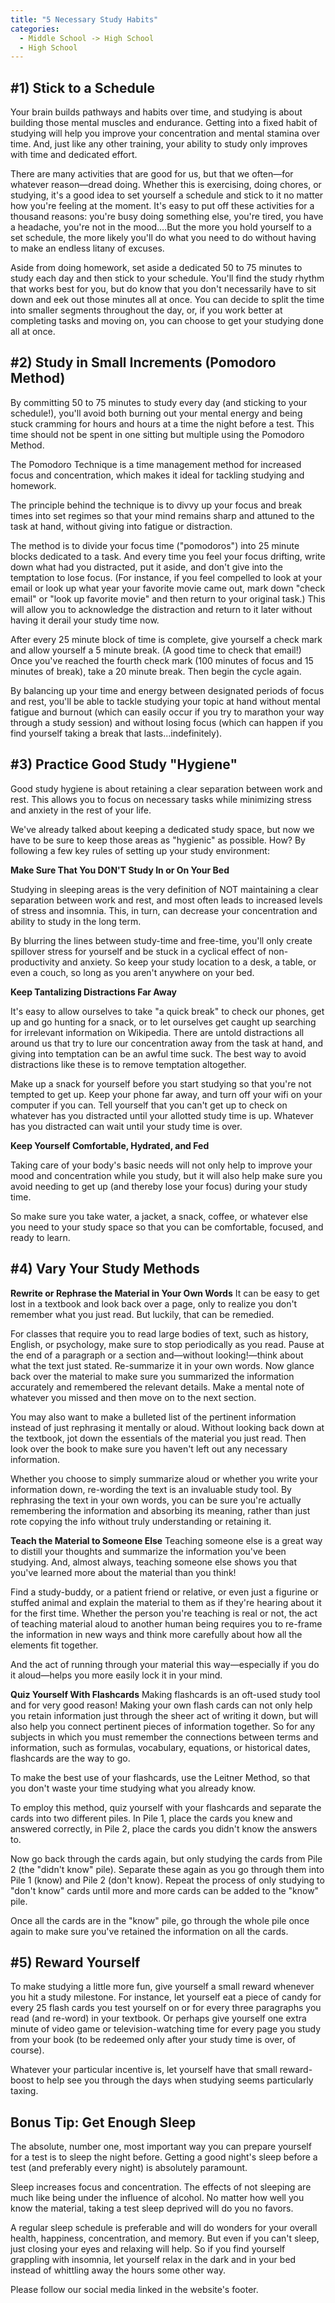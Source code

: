 ```yaml
---
title: "5 Necessary Study Habits"
categories:
  - Middle School -> High School
  - High School
---
```


<!---
<audio controls>
  <source src="horse.ogg" type="audio/ogg">
  <source src="horse.mp3" type="audio/mpeg">
</audio>
--->

<h2><b>#1) Stick to a Schedule</b></h2>

<p>Your brain builds pathways and habits over time, and studying is about building those mental muscles and endurance. Getting into a fixed habit of studying will help you improve your concentration and mental stamina over time. And, just like any other training, your ability to study only improves with time and dedicated effort.

There are many activities that are good for us, but that we often—for whatever reason—dread doing. Whether this is exercising, doing chores, or studying, it's a good idea to set yourself a schedule and stick to it no matter how you're feeling at the moment. It's easy to put off these activities for a thousand reasons: you're busy doing something else, you're tired, you have a headache, you're not in the mood.…But the more you hold yourself to a set schedule, the more likely you'll do what you need to do without having to make an endless litany of excuses.

Aside from doing homework, set aside a dedicated 50 to 75 minutes to study each day and then stick to your schedule. You'll find the study rhythm that works best for you, but do know that you don't necessarily have to sit down and eek out those minutes all at once. You can decide to split the time into smaller segments throughout the day, or, if you work better at completing tasks and moving on, you can choose to get your studying done all at once.</p>

<h2><b>#2) Study in Small Increments (Pomodoro Method)</b></h2>

<p>By committing 50 to 75 minutes to study every day (and sticking to your schedule!), you'll avoid both burning out your mental energy and being stuck cramming for hours and hours at a time the night before a test. This time should not be spent in one sitting but multiple using the Pomodoro Method.

The Pomodoro Technique is a time management method for increased focus and concentration, which makes it ideal for tackling studying and homework.

The principle behind the technique is to divvy up your focus and break times into set regimes so that your mind remains sharp and attuned to the task at hand, without giving into fatigue or distraction.

The method is to divide your focus time ("pomodoros") into 25 minute blocks dedicated to a task. And every time you feel your focus drifting, write down what had you distracted, put it aside, and don't give into the temptation to lose focus. (For instance, if you feel compelled to look at your email or look up what year your favorite movie came out, mark down "check email" or "look up favorite movie" and then return to your original task.) This will allow you to acknowledge the distraction and return to it later without having it derail your study time now.

After every 25 minute block of time is complete, give yourself a check mark and allow yourself a 5 minute break. (A good time to check that email!) Once you've reached the fourth check mark (100 minutes of focus and 15 minutes of break), take a 20 minute break. Then begin the cycle again.

By balancing up your time and energy between designated periods of focus and rest, you'll be able to tackle studying your topic at hand without mental fatigue and burnout (which can easily occur if you try to marathon your way through a study session) and without losing focus (which can happen if you find yourself taking a break that lasts...indefinitely). </p>

<h2><b>#3) Practice Good Study "Hygiene"</b></h2>
Good study hygiene is about retaining a clear separation between work and rest. This allows you to focus on necessary tasks while minimizing stress and anxiety in the rest of your life.

We've already talked about keeping a dedicated study space, but now we have to be sure to keep those areas as "hygienic" as possible. How? By following a few key rules of setting up your study environment:

<b>Make Sure That You DON'T Study In or On Your Bed</b>

Studying in sleeping areas is the very definition of NOT maintaining a clear separation between work and rest, and most often leads to increased levels of stress and insomnia. This, in turn, can decrease your concentration and ability to study in the long term.

By blurring the lines between study-time and free-time, you'll only create spillover stress for yourself and be stuck in a cyclical effect of non-productivity and anxiety. So keep your study location to a desk, a table, or even a couch, so long as you aren't anywhere on your bed.

<b>Keep Tantalizing Distractions Far Away</b>

It's easy to allow ourselves to take "a quick break" to check our phones, get up and go hunting for a snack, or to let ourselves get caught up searching for irrelevant information on Wikipedia. There are untold distractions all around us that try to lure our concentration away from the task at hand, and giving into temptation can be an awful time suck. The best way to avoid distractions like these is to remove temptation altogether.

Make up a snack for yourself before you start studying so that you're not tempted to get up. Keep your phone far away, and turn off your wifi on your computer if you can. Tell yourself that you can't get up to check on whatever has you distracted until your allotted study time is up. Whatever has you distracted can wait until your study time is over.

<b>Keep Yourself Comfortable, Hydrated, and Fed</b>

Taking care of your body's basic needs will not only help to improve your mood and concentration while you study, but it will also help make sure you avoid needing to get up (and thereby lose your focus) during your study time.

So make sure you take water, a jacket, a snack, coffee, or whatever else you need to your study space so that you can be comfortable, focused, and ready to learn.

<h2><b>#4) Vary Your Study Methods</b></h2>

<b>Rewrite or Rephrase the Material in Your Own Words</b>
It can be easy to get lost in a textbook and look back over a page, only to realize you don't remember what you just read. But luckily, that can be remedied.

For classes that require you to read large bodies of text, such as history, English, or psychology, make sure to stop periodically as you read. Pause at the end of a paragraph or a section and—without looking!—think about what the text just stated. Re-summarize it in your own words. Now glance back over the material to make sure you summarized the information accurately and remembered the relevant details. Make a mental note of whatever you missed and then move on to the next section.

You may also want to make a bulleted list of the pertinent information instead of just rephrasing it mentally or aloud. Without looking back down at the textbook, jot down the essentials of the material you just read. Then look over the book to make sure you haven't left out any necessary information.

Whether you choose to simply summarize aloud or whether you write your information down, re-wording the text is an invaluable study tool. By rephrasing the text in your own words, you can be sure you're actually remembering the information and absorbing its meaning, rather than just rote copying the info without truly understanding or retaining it.

<b>Teach the Material to Someone Else</b>
Teaching someone else is a great way to distill your thoughts and summarize the information you've been studying. And, almost always, teaching someone else shows you that you've learned more about the material than you think!

Find a study-buddy, or a patient friend or relative, or even just a figurine or stuffed animal and explain the material to them as if they're hearing about it for the first time. Whether the person you're teaching is real or not, the act of teaching material aloud to another human being requires you to re-frame the information in new ways and think more carefully about how all the elements fit together.

And the act of running through your material this way—especially if you do it aloud—helps you more easily lock it in your mind.

<b>Quiz Yourself With Flashcards</b>
Making flashcards is an oft-used study tool and for very good reason! Making your own flash cards can not only help you retain information just through the sheer act of writing it down, but will also help you connect pertinent pieces of information together. So for any subjects in which you must remember the connections between terms and information, such as formulas, vocabulary, equations, or historical dates, flashcards are the way to go.

To make the best use of your flashcards, use the Leitner Method, so that you don't waste your time studying what you already know.

To employ this method, quiz yourself with your flashcards and separate the cards into two different piles. In Pile 1, place the cards you knew and answered correctly, in Pile 2, place the cards you didn't know the answers to.

Now go back through the cards again, but only studying the cards from Pile 2 (the "didn't know" pile). Separate these again as you go through them into Pile 1 (know) and Pile 2 (don't know). Repeat the process of only studying to "don't know" cards until more and more cards can be added to the "know" pile.

Once all the cards are in the "know" pile, go through the whole pile once again to make sure you've retained the information on all the cards.

<h2><b>#5) Reward Yourself</b></h2>

<p>To make studying a little more fun, give yourself a small reward whenever you hit a study milestone. For instance, let yourself eat a piece of candy for every 25 flash cards you test yourself on or for every three paragraphs you read (and re-word) in your textbook. Or perhaps give yourself one extra minute of video game or television-watching time for every page you study from your book (to be redeemed only after your study time is over, of course).

Whatever your particular incentive is, let yourself have that small reward-boost to help see you through the days when studying seems particularly taxing.</p>

<h2><b>Bonus Tip: Get Enough Sleep</b></h2>

<p>The absolute, number one, most important way you can prepare yourself for a test is to sleep the night before. Getting a good night's sleep before a test (and preferably every night) is absolutely paramount.

Sleep increases focus and concentration. The effects of not sleeping are much like being under the influence of alcohol. No matter how well you know the material, taking a test sleep deprived will do you no favors.

A regular sleep schedule is preferable and will do wonders for your overall health, happiness, concentration, and memory. But even if you can't sleep, just closing your eyes and relaxing will help. So if you find yourself grappling with insomnia, let yourself relax in the dark and in your bed instead of whittling away the hours some other way.</p>


<caption>Please follow our social media linked in the website's footer.</caption>



